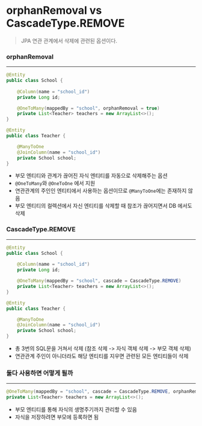 # orphanRemoval vs CascadeType.REMOVE

> JPA 연관 관계에서 삭제에 관련된 옵션이다.



### orphanRemoval

<hr/>

```Java
@Entity
public class School {
    
    @Column(name = "school_id")
    private Long id;

    @OneToMany(mappedBy = "school", orphanRemoval = true)
    private List<Teacher> teachers = new ArrayList<>();
}

@Entity
public class Teacher {

    @ManyToOne
    @JoinColumn(name = "school_id")
    private School school;
}
```

* 부모 엔티티와 관계가 끊어진 자식 엔티티를 자동으로 삭제해주는 옵션
* `@OneToMany`와 `@OneToOne` 에서 지원
* 연관관계의 주인인 엔티티에서 사용하는 옵션이므로 `@ManyToOne`에는 존재하지 않음
* 부모 엔티티의 컬렉션에서 자신 엔티티를 삭제할 때 참조가 끊어지면서 DB 에서도 삭제



### CascadeType.REMOVE

<hr/>

```java
@Entity
public class School {
    
    @Column(name = "school_id")
    private Long id;

    @OneToMany(mappedBy = "school", cascade = CascadeType.REMOVE)
    private List<Teacher> teachers = new ArrayList<>();
}

@Entity
public class Teacher {

    @ManyToOne
    @JoinColumn(name = "school_id")
    private School school;
}
```

* 총 3번의 SQL문을 거쳐서 삭제 (참조 삭제 -> 자식 객체 삭제 -> 부모 객체 삭제)
* 연관관계 주인이 아니더라도 해당 엔티티를 지우면 관련된 모든 엔티티들이 삭제



### 둘다 사용하면 어떻게 될까

<hr/>

```java
@OneToMany(mappedBy = "school", cascade = CascadeType.REMOVE, orphanRemoval = true)
private List<Teacher> teachers = new ArrayList<>();
```

* 부모 엔티티를 통해 자식의 생명주기까지 관리할 수 있음
* 자식을 저장하려면 부모에 등록하면 됨

